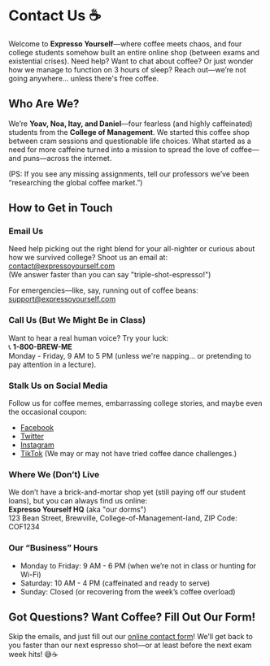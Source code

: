 # Contact Us ☕️

Welcome to **Expresso Yourself**—where coffee meets chaos, and four college students somehow built an entire online shop (between exams and existential crises). Need help? Want to chat about coffee? Or just wonder how we manage to function on 3 hours of sleep? Reach out—we’re not going anywhere... unless there's free coffee.

## Who Are We?

We’re **Yoav, Noa, Itay, and Daniel**—four fearless (and highly caffeinated) students from the **College of Management**. We started this coffee shop between cram sessions and questionable life choices. What started as a need for more caffeine turned into a mission to spread the love of coffee—and puns—across the internet.

(PS: If you see any missing assignments, tell our professors we’ve been “researching the global coffee market.”)

## How to Get in Touch

### Email Us
Need help picking out the right blend for your all-nighter or curious about how we survived college? Shoot us an email at:  
[contact@expressoyourself.com](mailto:contact@expressoyourself.com)  
(We answer faster than you can say "triple-shot-espresso!")

For emergencies—like, say, running out of coffee beans:  
[support@expressoyourself.com](mailto:support@expressoyourself.com)

### Call Us (But We Might Be in Class)
Want to hear a real human voice? Try your luck:  
📞 **1-800-BREW-ME**  
Monday - Friday, 9 AM to 5 PM (unless we're napping... or pretending to pay attention in a lecture).

### Stalk Us on Social Media
Follow us for coffee memes, embarrassing college stories, and maybe even the occasional coupon:
- [Facebook](https://facebook.com/expressoyourself)
- [Twitter](https://twitter.com/expresso_yourself)
- [Instagram](https://instagram.com/expresso_yourself)
- [TikTok](https://tiktok.com/@expressoyourself) (We may or may not have tried coffee dance challenges.)

### Where We (Don’t) Live
We don’t have a brick-and-mortar shop yet (still paying off our student loans), but you can always find us online:  
**Expresso Yourself HQ** (aka "our dorms")  
123 Bean Street, Brewville, College-of-Management-land, ZIP Code: COF1234

### Our “Business” Hours
- Monday to Friday: 9 AM - 6 PM (when we’re not in class or hunting for Wi-Fi)
- Saturday: 10 AM - 4 PM (caffeinated and ready to serve)
- Sunday: Closed (or recovering from the week’s coffee overload)

## Got Questions? Want Coffee? Fill Out Our Form!

Skip the emails, and just fill out our [online contact form](https://expressoyourself.com/contact)! We’ll get back to you faster than our next espresso shot—or at least before the next exam week hits! 😅☕️
